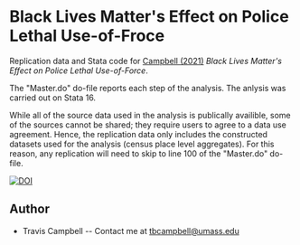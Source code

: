 # Black Lives Matter's Effect on Police Lethal Use-of-Froce
Replication data and Stata code for [Campbell (2021)](https://ssrn.com/abstract=3767097) *Black Lives Matter's Effect on Police Lethal Use-of-Force*. 

The "Master.do" do-file reports each step of the analysis. The anlysis was carried out on Stata 16. 

While all of the source data used in the analysis is publically availible, some of the sources cannot be shared; they require users to agree to a data use agreement. Hence, the replication data only includes the constructed datasets used for the analysis (census place level aggregates). For this reason, any replication will need to skip to line 100 of the "Master.do" do-file.

[![DOI](https://zenodo.org/badge/DOI/10.5281/zenodo.4751994.svg)](https://doi.org/10.5281/zenodo.4751994)

## Author
- Travis Campbell -- Contact me at tbcampbell@umass.edu
